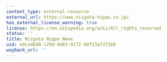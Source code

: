 ```yaml
---
content_type: external-resource
external_url: https://www.niigata-nippo.co.jp/
has_external_license_warning: true
license: https://en.wikipedia.org/wiki/All_rights_reserved
status: ''
title: Niigata Nippo News
uid: e9ca46d0-129d-4d83-9172-60f23a73f1b8
wayback_url: ''
---
```

